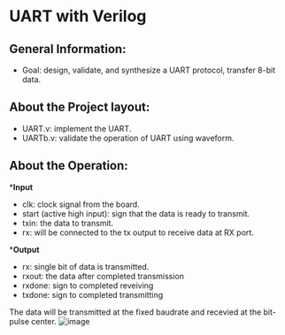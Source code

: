 # UART with Verilog

## General Information:
- Goal: design, validate, and synthesize a UART protocol, transfer 8-bit data.

## About the Project layout:
- UART.v: implement the UART.
- UARTb.v: validate the operation of UART using waveform.

## About the Operation:
***Input**
- clk: clock signal from the board.
- start (active high input): sign that the data is ready to transmit.
- txin: the data to transmit.
- rx: will be connected to the tx output to receive data at RX port.

***Output**
- rx: single bit of data is transmitted.
- rxout: the data after completed transmission
- rxdone: sign to completed reveiving
- txdone: sign to completed transmitting

The data will be transmitted at the fixed baudrate and recevied at the bit-pulse center.
 ![image](https://github.com/vanphuc1208/UART-with-Verilog/assets/116254695/15e9f1ad-e9a1-40a0-b25f-71e2c23a0813)
  

